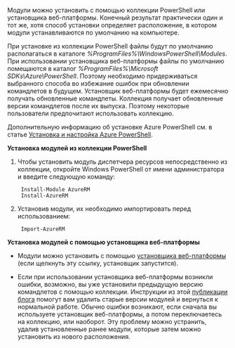 Модули можно установить с помощью коллекции PowerShell или установщика веб-платформы. Конечный результат практически один и тот же, хотя способ установки определяет расположение, в котором модули устанавливаются по умолчанию на компьютере.

При установке из коллекции PowerShell файлы будут по умолчанию располагаться в каталоге *%ProgramFiles%\\WindowsPowerShell\\Modules*. При использовании установщика веб-платформы файлы по умолчанию помещаются в каталог *%ProgramFiles%\\Microsoft SDKs\\Azure\\PowerShell*. Поэтому необходимо придерживаться выбранного способа во избежание ошибок при обновлении командлетов в будущем. Установщик веб-платформы будет ежемесячно получать обновленные командлеты. Коллекция получает обновленные версии командлетов после их выпуска. Поэтому некоторые пользователи предпочитают использовать коллекцию.

Дополнительную информацию об установке Azure PowerShell см. в статье [Установка и настройка Azure PowerShell](../articles/powershell-install-configure.md).

**Установка модулей из коллекции PowerShell**

1. Чтобы установить модуль диспетчера ресурсов непосредственно из коллекции, откройте Windows PowerShell от имени администратора и введите следующую команду:

		Install-Module AzureRM
		Install-AzureRM

2. Установив модули, их необходимо импортировать перед использованием:

		Import-AzureRM

**Установка модулей с помощью установщика веб-платформы**

- Модули можно установить с помощью [установщика веб-платформы](http://aka.ms/webpi-azps) (если щелкнуть эту ссылку, установщик запустится).

- Если при использовании установщика веб-платформы возникли ошибки, возможно, вы уже установили предыдущую версию командлетов с помощью коллекции. Инструкции из этой [публикации блога](https://azure.microsoft.com/blog/azps-1-0/) помогут вам удалить старые версии модулей и вернуться к нормальной работе. Обычно ошибки возникают, если сначала вы используете установщик веб-платформы, а потом переключаетесь на коллекцию, или наоборот. Эту проблему можно устранить, удалив установленные ранее модули, которые затем можно установить из нового расположения.

<!---HONumber=AcomDC_0218_2016-->